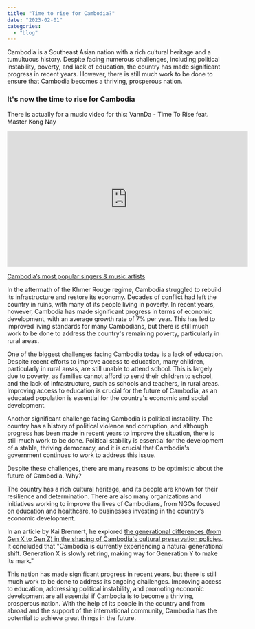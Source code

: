 ```yaml
---
title: "Time to rise for Cambodia?"
date: "2023-02-01"
categories: 
  - "blog"
---
```


Cambodia is a Southeast Asian nation with a rich cultural heritage and a tumultuous history. Despite facing numerous challenges, including political instability, poverty, and lack of education, the country has made significant progress in recent years. However, there is still much work to be done to ensure that Cambodia becomes a thriving, prosperous nation.

### It's now the time to rise for Cambodia

There is actually for a music video for this: VannDa - Time To Rise feat. Master Kong Nay

<iframe title="YouTube video player" src="https://www.youtube-nocookie.com/embed/rvje5oblrLw" width="560" height="315" frameborder="0" allowfullscreen="allowfullscreen"></iframe>

[Cambodia’s most popular singers & music artists](https://cambopedia.com/cambodia-most-popular-singers-music-artists/)

In the aftermath of the Khmer Rouge regime, Cambodia struggled to rebuild its infrastructure and restore its economy. Decades of conflict had left the country in ruins, with many of its people living in poverty. In recent years, however, Cambodia has made significant progress in terms of economic development, with an average growth rate of 7% per year. This has led to improved living standards for many Cambodians, but there is still much work to be done to address the country's remaining poverty, particularly in rural areas.

One of the biggest challenges facing Cambodia today is a lack of education. Despite recent efforts to improve access to education, many children, particularly in rural areas, are still unable to attend school. This is largely due to poverty, as families cannot afford to send their children to school, and the lack of infrastructure, such as schools and teachers, in rural areas. Improving access to education is crucial for the future of Cambodia, as an educated population is essential for the country's economic and social development.

Another significant challenge facing Cambodia is political instability. The country has a history of political violence and corruption, and although progress has been made in recent years to improve the situation, there is still much work to be done. Political stability is essential for the development of a stable, thriving democracy, and it is crucial that Cambodia's government continues to work to address this issue.

Despite these challenges, there are many reasons to be optimistic about the future of Cambodia. Why?

The country has a rich cultural heritage, and its people are known for their resilience and determination. There are also many organizations and initiatives working to improve the lives of Cambodians, from NGOs focused on education and healthcare, to businesses investing in the country's economic development.

In an article by Kai Brennert, he explored [the generational differences (from Gen X to Gen Z) in the shaping of Cambodia's cultural preservation policies](https://artsequator.com/genx_genz_cambodi/). It concluded that "Cambodia is currently experiencing a natural generational shift. Generation X is slowly retiring, making way for Generation Y to make its mark."

This nation has made significant progress in recent years, but there is still much work to be done to address its ongoing challenges. Improving access to education, addressing political instability, and promoting economic development are all essential if Cambodia is to become a thriving, prosperous nation. With the help of its people in the country and from abroad and the support of the international community, Cambodia has the potential to achieve great things in the future.
